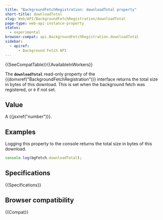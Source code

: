 ```yaml
---
title: "BackgroundFetchRegistration: downloadTotal property"
short-title: downloadTotal
slug: Web/API/BackgroundFetchRegistration/downloadTotal
page-type: web-api-instance-property
status:
  - experimental
browser-compat: api.BackgroundFetchRegistration.downloadTotal
sidebar:
  - apiref:
      - Background Fetch API
---
```


{{SeeCompatTable}}{{AvailableInWorkers}}

The **`downloadTotal`** read-only property of the {{domxref("BackgroundFetchRegistration")}} interface returns the total size in bytes of this download. This is set when the background fetch was registered, or `0` if not set.

## Value

A {{jsxref("number")}}.

## Examples

Logging this property to the console returns the total size in bytes of this download.

```js
console.log(bgFetch.downloadTotal);
```

## Specifications

{{Specifications}}

## Browser compatibility

{{Compat}}
